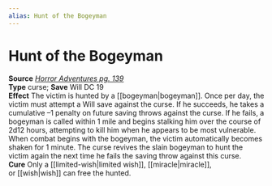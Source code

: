```yaml
---
alias: Hunt of the Bogeyman
---
```


# Hunt of the Bogeyman

**Source** [_Horror Adventures pg. 139_](http://paizo.com/products/btpy9n5a?Pathfinder-Roleplaying-Game-Horror-Adventures)  
**Type** curse; **Save** Will DC 19  
**Effect** The victim is hunted by a [[bogeyman|bogeyman]]. Once per day, the victim must attempt a Will save against the curse. If he succeeds, he takes a cumulative –1 penalty on future saving throws against the curse. If he fails, a bogeyman is called within 1 mile and begins stalking him over the course of 2d12 hours, attempting to kill him when he appears to be most vulnerable. When combat begins with the bogeyman, the victim automatically becomes shaken for 1 minute. The curse revives the slain bogeyman to hunt the victim again the next time he fails the saving throw against this curse.  
**Cure** Only a [[limited-wish|limited wish]], [[miracle|miracle]], or [[wish|wish]] can free the hunted.
